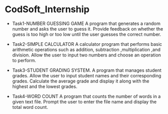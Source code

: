 # CodSoft_Internship

* Task1-NUMBER GUESSING GAME
   A program that generates a random number and asks the user to guess it. Provide feedback on whether the guess is
   too high or too low until the user guesses the correct number.
  
* Task2-SIMPLE CALCULATOR
   A calculator program  that performs basic arithmetic operations such as addition, subtraction ,multiplication 
  ,and division. Allow the user to input two  numbers and choose an operation to perform.

* Task3-STUDENT GRADING SYSTEM.
  A program that manages student grades. Allow the user to input  student names and their corresponding grades. 
  Calculate the average grade and display it along with the highest and the lowest grades.

* Task4-WORD COUNT
  A program that counts the number of words in a given text file. Prompt the user to enter the file name and display
  the total word count.

